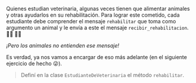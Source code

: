 Quienes estudian veterinaria, algunas veces tienen que alimentar animales y otras ayudarlos en su rehabilitación. Para lograr este cometido, cada estudiante debe comprender el mensaje `rehabilitar` que toma como argumento un animal y le envía a este el mensaje `recibir_rehabilitacion`. :woman_health_worker: :man_health_worker:

_¡Pero los animales no entienden ese mensaje!_

Es verdad, ya nos vamos a encargar de eso más adelante (en el siguiente ejercicio de hecho :stuck_out_tongue_winking_eye:).

> Definí en la clase `EstudianteDeVeterinaria` el método `rehabilitar`. 
